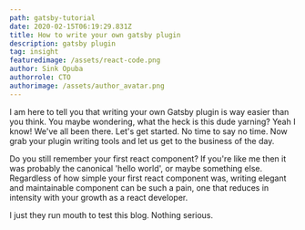 ```yaml
---
path: gatsby-tutorial
date: 2020-02-15T06:19:29.831Z
title: How to write your own gatsby plugin
description: gatsby plugin
tag: insight
featuredimage: /assets/react-code.png
author: Sink Opuba
authorrole: CTO
authorimage: /assets/author_avatar.png
---
```

I am here to tell you that writing your own Gatsby plugin is way easier than you think. You maybe wondering, what the heck is this dude yarning? Yeah I know! We've all been there. Let's get started. No time to say no time. Now grab your plugin writing tools and let us get to the business of the day.

Do you still remember your first react component? If you're like me then it was probably the canonical 'hello world', or maybe something else. Regardless of how simple your first react component was, writing elegant and maintainable component can be such a pain, one that reduces in intensity with your growth as a react developer.

I just they run mouth to test this blog. Nothing serious.
